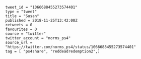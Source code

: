 ```
tweet_id = "1066688455273574401"
type = "tweet"
title = "Susan"
published = 2018-11-25T13:42:00Z
retweets = 0
favourites = 0
source = "twitter"
twitter_account = "norms_ps4"
source_url = "https://twitter.com/norms_ps4/status/1066688455273574401"
tag = [ "ps4share", "reddeadredemption2",]
```

<p class='image'><img src='http://mnf.m17s.net/2018/11/25/Ds2jfpSWoAALPpd.jpg' alt=''></p>

